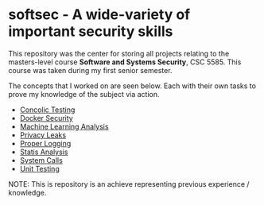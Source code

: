 # softsec - A wide-variety of important security skills

This repository was the center for storing all projects relating to the masters-level course **Software and Systems Security**, CSC 5585. This course was taken during my first senior semester.

The concepts that I worked on are seen below. Each with their own tasks to prove my knowledge of the subject via action.

 * [Concolic Testing](https://github.com/justincpresley/softsec/tree/master/concolic_testing)
 * [Docker Security](https://github.com/justincpresley/softsec/tree/master/docker_security)
 * [Machine Learning Analysis](https://github.com/justincpresley/softsec/tree/master/ml_analysis)
 * [Privacy Leaks](https://github.com/justincpresley/softsec/tree/master/privacy_leaks)
 * [Proper Logging](https://github.com/justincpresley/softsec/tree/master/proper_logging)
 * [Statis Analysis](https://github.com/justincpresley/softsec/tree/master/static_analysis)
 * [System Calls](https://github.com/justincpresley/softsec/tree/master/system_calls)
 * [Unit Testing](https://github.com/justincpresley/softsec/tree/master/unit_testing)

NOTE: This is repository is an achieve representing previous experience / knowledge.

